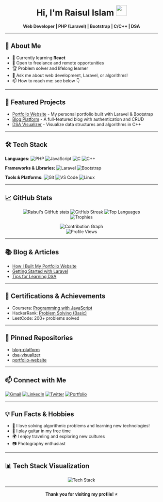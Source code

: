 

<h1 align="center">Hi, I'm Raisul Islam <img src="https://media.giphy.com/media/hvRJCLFzcasrR4ia7z/giphy.gif" width="35"></h1>

<p align="center">
  <b>Web Developer | PHP (Laravel) | Bootstrap | C/C++ | DSA </b>
</p>

---

## 📝 About Me

- 🌱 Currently learning **React**
- 💼 Open to freelance and remote opportunities
- 🏆 Problem solver and lifelong learner
- 💬 Ask me about web development, Laravel, or algorithms!
- 📫 How to reach me: see below 👇

---

## 🚀 Featured Projects

- [Portfolio Website](https://your-portfolio-link.com) - My personal portfolio built with Laravel & Bootstrap
- [Blog Platform](https://github.com/raisul-islam/blog-platform) - A full-featured blog with authentication and CRUD
- [DSA Visualizer](https://github.com/raisul-islam/dsa-visualizer) - Visualize data structures and algorithms in C++

---

## 🛠️ Tech Stack

**Languages:**
![PHP](https://img.shields.io/badge/-PHP-777BB4?style=flat&logo=php&logoColor=white)
![JavaScript](https://img.shields.io/badge/-JavaScript-F7DF1E?style=flat&logo=javascript&logoColor=black)
![C](https://img.shields.io/badge/-C-00599C?style=flat&logo=c&logoColor=white)
![C++](https://img.shields.io/badge/-C++-00599C?style=flat&logo=c%2B%2B&logoColor=white)

**Frameworks & Libraries:**
![Laravel](https://img.shields.io/badge/-Laravel-FF2D20?style=flat&logo=laravel&logoColor=white)
![Bootstrap](https://img.shields.io/badge/-Bootstrap-563D7C?style=flat&logo=bootstrap&logoColor=white)

**Tools & Platforms:**
![Git](https://img.shields.io/badge/-Git-F05032?style=flat&logo=git&logoColor=white)
![VS Code](https://img.shields.io/badge/-VS%20Code-007ACC?style=flat&logo=visual-studio-code&logoColor=white)
![Linux](https://img.shields.io/badge/-Linux-FCC624?style=flat&logo=linux&logoColor=black)

---

## 📈 GitHub Stats

<p align="center">
  <img src="https://github-readme-stats.vercel.app/api?username=raisul-islam&show_icons=true&theme=radical" alt="Raisul's GitHub stats"/>
  <img src="https://streak-stats.demolab.com?user=raisul-islam&theme=radical" alt="GitHub Streak"/>
  <img src="https://github-readme-stats.vercel.app/api/top-langs/?username=raisul-islam&layout=compact&theme=radical" alt="Top Languages"/>
  <br/>
  <img src="https://github-profile-trophy.vercel.app/?username=raisul-islam&theme=radical" alt="Trophies"/>
</p>

<p align="center">
  <img src="https://activity-graph.herokuapp.com/graph?username=raisul-islam&theme=radical" alt="Contribution Graph"/>
  <br/>
  <img src="https://komarev.com/ghpvc/?username=raisul-islam&label=Profile%20views&color=0e75b6&style=flat" alt="Profile Views"/>
</p>

---

## 📚 Blog & Articles

- [How I Built My Portfolio Website](https://your-blog-link.com/post1)
- [Getting Started with Laravel](https://your-blog-link.com/post2)
- [Tips for Learning DSA](https://your-blog-link.com/post3)

---

## 🏅 Certifications & Achievements

- Coursera: [Programming with JavaScript](https://coursera.org/verify/your-cert-id)
- HackerRank: [Problem Solving (Basic)](https://www.hackerrank.com/certificates/your-cert-id)
- LeetCode: 200+ problems solved

---

## 📌 Pinned Repositories

- [blog-platform](https://github.com/raisul-islam/blog-platform)
- [dsa-visualizer](https://github.com/raisul-islam/dsa-visualizer)
- [portfolio-website](https://github.com/raisul-islam/portfolio-website)

---

## 📫 Connect with Me

<p align="left">
  <a href="mailto:your.email@example.com"><img src="https://img.shields.io/badge/Gmail-D14836?style=flat&logo=gmail&logoColor=white" alt="Gmail"/></a>
  <a href="https://www.linkedin.com/in/raisul-islam-0a22b328b/"><img src="https://img.shields.io/badge/LinkedIn-0A66C2?style=flat&logo=linkedin&logoColor=white" alt="LinkedIn"/></a>
  <a href="https://twitter.com/your-twitter"><img src="https://img.shields.io/badge/Twitter-1DA1F2?style=flat&logo=twitter&logoColor=white" alt="Twitter"/></a>
  <a href="https://your-portfolio-link.com"><img src="https://img.shields.io/badge/Portfolio-24292F?style=flat&logo=github&logoColor=white" alt="Portfolio"/></a>
</p>

---

## 💡 Fun Facts & Hobbies

- 🧩 I love solving algorithmic problems and learning new technologies!
- 🎸 I play guitar in my free time
- 🌍 I enjoy traveling and exploring new cultures
- 📷 Photography enthusiast

---

## 📊 Tech Stack Visualization

<p align="center">
  <img src="https://skillicons.dev/icons?i=php,laravel,bootstrap,js,cpp,c,git,linux,vscode" alt="Tech Stack"/>
</p>

---

<p align="center">
  <b>Thank you for visiting my profile! ⭐️</b>
</p>

<!--
Replace placeholder links and images with your actual data for best results.
-->







